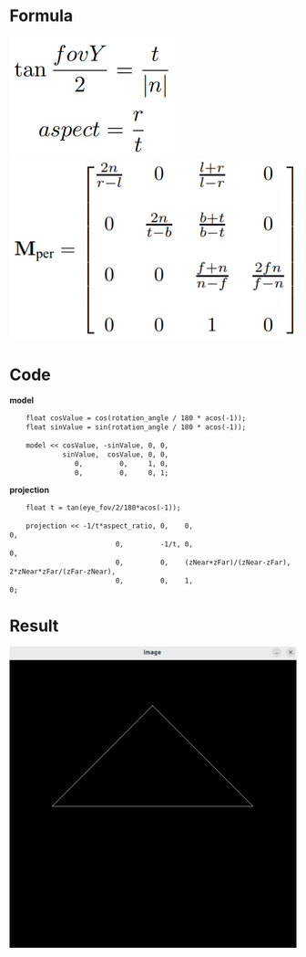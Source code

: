 # Formula
![Formula01](01.png)  
![Formula02](02.png)
# Code
**model**
```
    float cosValue = cos(rotation_angle / 180 * acos(-1));
    float sinValue = sin(rotation_angle / 180 * acos(-1));

    model << cosValue, -sinValue, 0, 0,
             sinValue,  cosValue, 0, 0,
                0,         0,     1, 0,
                0,         0,     0, 1;
```
**projection**
```
    float t = tan(eye_fov/2/180*acos(-1));

    projection << -1/t*aspect_ratio, 0,    0,                         0,
                          0,         -1/t, 0,                         0,
                          0,         0,    (zNear+zFar)/(zNear-zFar), 2*zNear*zFar/(zFar-zNear),
                          0,         0,    1,                         0;

```
# Result
![Result](03.png)
